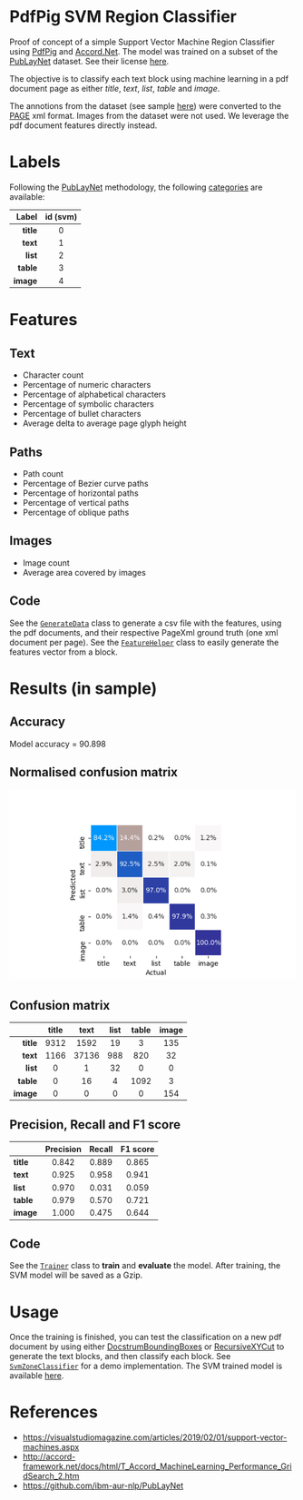 # PdfPig SVM Region Classifier
Proof of concept of a simple Support Vector Machine Region Classifier using [PdfPig](https://github.com/UglyToad/PdfPig) and [Accord.Net](https://github.com/accord-net/framework/). The model was trained on a subset of the [PubLayNet](https://github.com/ibm-aur-nlp/PubLayNet#getting-data) dataset. See their license [here](https://cdla.io/permissive-1-0/).

The objective is to classify each text block using machine learning in a pdf document page as either _title_, _text_, _list_, _table_ and _image_.

The annotions from the dataset (see sample [here](https://github.com/ibm-aur-nlp/PubLayNet/blob/master/examples/samples.json)) were converted to the [PAGE](https://github.com/PRImA-Research-Lab/PAGE-XML) xml format.
Images from the dataset were not used. We leverage the pdf document features directly instead.

# Labels 
Following the [PubLayNet](https://github.com/ibm-aur-nlp/PubLayNet) methodology, the following [categories](https://github.com/ibm-aur-nlp/PubLayNet/tree/master/pre-trained-models) are available:

|Label|id (svm)|
|---:|:---:|
|**title**|0|
|**text**|1|
|**list**|2|
|**table**|3|
|**image**|4|

# Features
## Text
- Character count
- Percentage of numeric characters
- Percentage of alphabetical characters
- Percentage of symbolic characters
- Percentage of bullet characters
- Average delta to average page glyph height

## Paths
- Path count
- Percentage of Bezier curve paths
- Percentage of horizontal paths
- Percentage of vertical paths
- Percentage of oblique paths

## Images
- Image count
- Average area covered by images

## Code
See the [`GenerateData`](https://github.com/BobLd/PdfPigSvmRegionClassifier/blob/master/PdfPigSvmRegionClassifier/GenerateData.cs) class to generate a csv file with the features, using the pdf documents, and their respective PageXml ground truth (one xml document per page). See the [`FeatureHelper`](https://github.com/BobLd/PdfPigSvmRegionClassifier/blob/master/PdfPigSvmRegionClassifier/FeatureHelper.cs) class to easily generate the features vector from a block.

# Results (in sample)
## Accuracy
Model accuracy = 90.898

## Normalised confusion matrix

![Normalised confusion matrix](https://github.com/BobLd/PdfPigSvmRegionClassifier/blob/master/confusion%20matrix.png)

## Confusion matrix

| |title|text|list|table|image|
|---:|:---:|:---:|:---:|:---:|:---:|
|**title**|9312|1592|19|3|135|
|**text**|1166|37136|988|820|32|
|**list**|0|1|32|0|0|
|**table**|0|16|4|1092|3|
|**image**|0|0|0|0|154|

## Precision, Recall and F1 score

| |Precision|Recall|F1 score|
|---|:---:|:---:|:---:|
|**title**|0.842|0.889|0.865|
|**text**|0.925|0.958|0.941|
|**list**|0.970|0.031|0.059|
|**table**|0.979|0.570|0.721|
|**image**|1.000|0.475|0.644|

## Code
See the [`Trainer`](https://github.com/BobLd/PdfPigSvmRegionClassifier/blob/master/PdfPigSvmRegionClassifier/Trainer.cs) class to **train** and **evaluate** the model.
After training, the SVM model will be saved as a Gzip.

# Usage
Once the training is finished, you can test the classification on a new pdf document by using either [DocstrumBoundingBoxes](https://github.com/UglyToad/PdfPig/blob/master/src/UglyToad.PdfPig/DocumentLayoutAnalysis/DocstrumBoundingBoxes.cs) or [RecursiveXYCut](https://github.com/UglyToad/PdfPig/blob/master/src/UglyToad.PdfPig/DocumentLayoutAnalysis/RecursiveXYCut.cs) to generate the text blocks, and then classify each block.
See [`SvmZoneClassifier`](https://github.com/BobLd/PdfPigSvmRegionClassifier/blob/master/PdfPigSvmRegionClassifier/SvmZoneClassifier.cs) for a demo implementation. The SVM trained model is available [here](https://github.com/BobLd/PdfPigSvmRegionClassifier/tree/master/PdfPigSvmRegionClassifier/model).

# References
- https://visualstudiomagazine.com/articles/2019/02/01/support-vector-machines.aspx
- http://accord-framework.net/docs/html/T_Accord_MachineLearning_Performance_GridSearch_2.htm
- https://github.com/ibm-aur-nlp/PubLayNet
